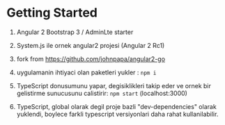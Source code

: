 # Getting Started
1. Angular 2 Bootstrap 3 / AdminLte starter

1. System.js ile ornek angular2 projesi (Angular 2 Rc1)
1. fork from https://github.com/johnpapa/angular2-go

1. uygulamanin ihtiyaci olan paketleri yukler : `npm i`

1. TypeScript donusumunu yapar, degisiklikleri takip eder ve ornek bir gelistirme sunucusunu calistirir: `npm start`
(localhost:3000)

2. TypeScript, global olarak degil proje bazli "dev-dependencies" olarak yuklendi, boylece farkli typescript versiyonlari daha rahat kullanilabilir.

